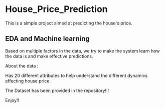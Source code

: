 # House_Price_Prediction

This is a simple project aimed at predicting the house's price.

EDA and Machine learning
----
Based on multiple factors in the data, we try to make the system learn how the data is and make effective predictions.

About the data :

Has 20 different attributes to help understand the different dynamics effecting house price.

The Dataset has been provided in the repository!!!

Enjoy!!
